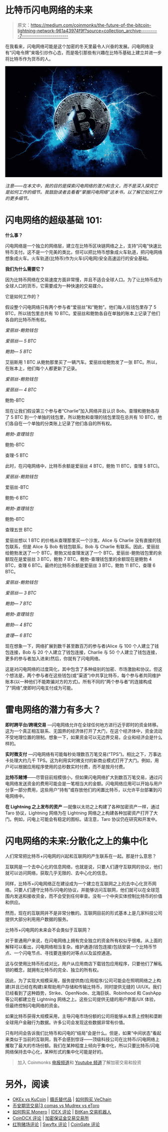 # 比特币闪电网络的未来

> 原文：<https://medium.com/coinmonks/the-future-of-the-bitcoin-lightning-network-961a43974f9f?source=collection_archive---------7----------------------->

在我看来，闪电网络可能是这个加密的冬天里最令人兴奋的发展。闪电网络没有“闪电令牌”来吸引炒作心态，而是吸引那些有兴趣在比特币基础上建立并进一步将比特币作为货币的人。

![](img/dece9de039070a7450766c5e8f26cb4e.png)

*注意——在本文中，我的目的是探索闪电网络的潜力和含义，而不是深入探究它是如何工作的细节。我鼓励读者去看看“掌握闪电网络”这本书，以了解它如何工作的更多细节。*

# 闪电网络的超级基础 101:

**什么事？**

闪电网络是一个独立的网络层，建立在比特币区块链网络之上，支持“闪电”快速比特币支付。这不是一个完美的类比，但可以把比特币想象成火车轨道，把闪电网络想象成火车。火车轨道(比特币)作为火车(闪电网)安全高速运行的安全基础。

**我们为什么需要它？**

因为比特币网络在交易速度方面非常慢，并且不适合全球人口。为了让比特币成为全球人口的货币，它需要成为一种快速的交易媒介。

它是如何工作的？

假设整个闪电网络只有两个参与者“爱丽丝”和“鲍勃”。他们每人往钱包里存了 5 BTC，所以钱包里总共有 10 BTC。爱丽丝和鲍勃各自在单独的账本上记录了他们各自的比特币所有权。

*爱丽丝-鲍勃钱包*

*爱丽丝— 5 BTC*

*鲍勃— 5 BTC*

艾丽斯用 1 BTC 从鲍勃那里买了一辆汽车。爱丽丝给鲍勃发了一张 BTC。所以，在账本上，他们每个人都更新了记录。

*爱丽丝-鲍勃钱包*

*爱丽丝— 4 BTC*

鲍勃-BTC

现在让我们假设第三个参与者“Charlie”加入网络并且认识 Bob。查理和鲍勃各存了 5 BTC 到一个单独的钱包里，所以鲍勃和查理的钱包里现在总共有 10 BTC，他们各自在一个单独的分类账上记录了他们各自的所有权。

*鲍勃-查理钱包*

鲍勃-BTC

查理-5 BTC

此时，在闪电网络中，比特币余额是爱丽丝 4 BTC，鲍勃 11 BTC，查理 5 BTC)。

*爱丽丝-鲍勃钱包*

爱丽丝-BTC

鲍勃-6 BTC

*鲍勃-查理钱包*

鲍勃-BTC

查理五世 BTC

爱丽丝想以 1 BTC 的价格从查理那里买一个沙发。Alice 与 Charlie 没有直接的钱包联系，但是 Alice 与 Bob 有钱包联系，Bob 与 Charlie 有联系。因此，爱丽丝给鲍勃发送了一个 BTC，鲍勃又给查理发送了一个 BTC。爱丽丝-鲍勃钱包里的余额现在是爱丽丝 3 BTC，鲍勃 7 BTC。鲍勃-查理钱包里的余额现在是鲍勃 4 BTC，查理 6 BTC。最终的比特币余额是爱丽丝 3 BTC，鲍勃 11 BTC，查理 6 BTC。

*爱丽丝-鲍勃钱包*

*爱丽丝— 3 BTC*

*鲍勃— 7 BTC*

*鲍勃-查理钱包*

*鲍勃— 4 BTC*

*查理— 6 BTC*

现在想象一下，网络扩展到数千甚至数百万的参与者(Alice 与 100 个人建立了钱包连接，Bob 与 20 个人建立了钱包连接，Charlie 与 50 个人建立了钱包连接，更多的参与者加入进来)然后，你就有了闪电网络。

这是对闪电网络的过度简化，其中包含了多种级别的加密、市场激励和协议。但这个想法是，两个参与者在这些钱包(或“渠道”)中共享比特币，每个参与者共同维护账本(以一种他们不能欺骗对方的方式)。所有不同的“两个参与者”的连接构成了“网络”,使即时闪电支付成为可能。

# 雷电网络的潜力有多大？

**即时跨平台/跨境交易** —闪电网络允许在全球任何地方进行近乎即时的资金转移。这为一个真正相互联系、无国界的经济体打开了大门，在这个经济体中，资金流动不受地理位置的限制。想象一下，如果资金可以无边界交易，企业和经济会是什么样的。

**实时微支付** —闪电网络有可能每秒处理数百万笔交易(“TPS”)。相比之下，万事达卡处理大约几千 TPS。这为利用实时微支付的新商业模式打开了大门。例如，用户可以根据应用程序使用的总秒数实时付费，而不是按月付费。

**比特币赌博**——尽管目前规模很小，但如果闪电网络扩大到数百万笔交易，通过闪电网络发送资金的费用可能会是一笔相当大的金额。闪电网络应用可以开始与用户分享一部分费用，这些用户“持有”或存放他们的闲置比特币，以允许平台部署到闪电网络中。

**在 Lightning 之上发布的资产** —就像以太坊之上构建了各种加密资产一样，通过 Taro 协议，Lightning 网络为在 Lightning 网络之上构建各种加密资产打开了大门。例如，闪电上可能会有稳定的图标。请注意，Taro 协议仍在研究和开发中。

# 闪电网络的未来:分散化之上的集中化

人们常常把比特币+闪电网的兴起和互联网的产生联系在一起。那是什么意思？

互联网是一个去中心化的信息网络，也就是说，只要人们遵守互联网的协议，他们就可以访问网络，获取几乎无限的、去中心化的信息。

同样，比特币+闪电网络正在建设成为一个建立在互联网之上的去中心化货币网络。只要人们遵守比特币/闪电的协议，并能够访问互联网，他们就可以在全球范围内发送和接收资金，而不会受到任何审查。没有一个中央实体控制比特币的价值和供应。

然而，现在的互联网并不是非常分散的。互联网目前的形式基本上是几家科技公司提供大部分利用用户数据的服务。

比特币+闪电网的未来会不会类似于互联网？

对于普通用户来说，在闪电网络上拥有完全独立的资金所有权似乎很难。从上面的解释可以看出，闪电网络相当复杂。维护通道(钱包连接)包括安装一个比特币节点、一个闪电节点、寻找要连接的对等点以及监控通道。

这与仅使用比特币形成对比，用户从应用商店下载钱包应用程序，只要他们了解私钥的概念，就拥有比特币的完全、独立的所有权。

因此，为了实现大规模采用，服务提供商/应用程序/公司可能会在照明网络之上构建(并且已经在构建)来帮助用户存储和传输比特币，同时提供无缝的 UI/UX。我们已经看到了这种趋势，Strike、OpenNode、北海巨妖、Robinhood 和 CashApp 等公司都建立在 Lightning 网络之上。这些公司提供无缝的用户界面/UX 体验，但最终控制闪电网络的资金。

如果比特币获得大规模采用，主导闪电市场份额的公司将能够从本质上控制和垄断全球用户金融行为数据。许多公司会发现这些数据非常有价值。

只有时间会告诉我们比特币和闪电的“结局”会是什么。但是，如果“中间状态”看起来类似于当前的互联网，我不会感到惊讶——顶级科技公司在比特币/闪电网络上攫取了最大的市场份额。我们在某种程度上倾向于集中化，所以只要比特币/闪电网络保持去中心化，某种形式的集中化可能是好的。

> 加入 Coinmonks [电报频道](https://t.me/coincodecap)和 [Youtube 频道](https://www.youtube.com/c/coinmonks/videos)了解加密交易和投资

# 另外，阅读

*   [OKEx vs KuCoin](https://coincodecap.com/okex-kucoin) | [摄氏替代品](https://coincodecap.com/celsius-alternatives) | [如何购买 VeChain](https://coincodecap.com/buy-vechain)
*   [币安期货交易](https://coincodecap.com/binance-futures-trading)|[3 comas vs Mudrex vs eToro](https://coincodecap.com/mudrex-3commas-etoro)
*   [如何购买 Monero](https://coincodecap.com/buy-monero) | [IDEX 评论](https://coincodecap.com/idex-review) | [BitKan 交易机器人](https://coincodecap.com/bitkan-trading-bot)
*   [CoinDCX 评论](/coinmonks/coindcx-review-8444db3621a2) | [加密保证金交易交易所](https://coincodecap.com/crypto-margin-trading-exchanges)
*   [红狗赌场评论](https://coincodecap.com/red-dog-casino-review) | [Swyftx 评论](https://coincodecap.com/swyftx-review) | [CoinGate 评论](https://coincodecap.com/coingate-review)